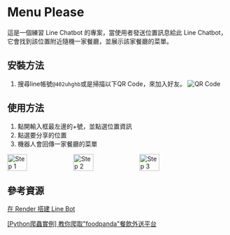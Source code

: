 # Menu Please

這是一個練習 Line Chatbot 的專案，當使用者發送位置訊息給此 Line Chatbot，它會找到該位置附近隨機一家餐廳，並展示該家餐廳的菜單。

## 安裝方法

1. 搜尋line帳號`@402uhghb`或是掃描以下QR Code，來加入好友。
![QR Code](image/qrcode.png)

## 使用方法

1. 點開輸入框最左邊的+號，並點選位置資訊
2. 點選要分享的位置
3. 機器人會回傳一家餐廳的菜單

<div style="display: flex;">
  <img src="image/step1.png?raw=true" alt="Step 1" style="width: 30%;">
  <img src="image/step2.png?raw=true" alt="Step 2" style="width: 30%;">
  <img src="image/step3.png?raw=true" alt="Step 3" style="width: 30%;">
</div>

## 參考資源

[在 Render 搭建 Line Bot](https://rnnnnn.medium.com/在-render-搭建-line-bot-92b35bedb24e)

[[Python爬蟲實例] 教你爬取"foodpanda"餐飲外送平台](https://blog.jiatool.com/posts/foodpanda_spider/#取得餐廳基本資料與菜單)